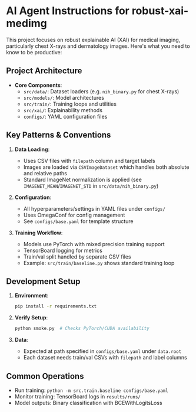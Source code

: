 # AI Agent Instructions for robust-xai-medimg

This project focuses on robust explainable AI (XAI) for medical imaging, particularly chest X-rays and dermatology images. Here's what you need to know to be productive:

## Project Architecture

- **Core Components**:
  - `src/data/`: Dataset loaders (e.g. `nih_binary.py` for chest X-rays)
  - `src/models/`: Model architectures
  - `src/train/`: Training loops and utilities
  - `src/xai/`: Explainability methods
  - `configs/`: YAML configuration files

## Key Patterns & Conventions

1. **Data Loading**:
   - Uses CSV files with `filepath` column and target labels
   - Images are loaded via `CSVImageDataset` which handles both absolute and relative paths
   - Standard ImageNet normalization is applied (see `IMAGENET_MEAN`/`IMAGENET_STD` in `src/data/nih_binary.py`)

2. **Configuration**:
   - All hyperparameters/settings in YAML files under `configs/`
   - Uses OmegaConf for config management
   - See `configs/base.yaml` for template structure

3. **Training Workflow**:
   - Models use PyTorch with mixed precision training support
   - TensorBoard logging for metrics
   - Train/val split handled by separate CSV files
   - Example: `src/train/baseline.py` shows standard training loop

## Development Setup

1. **Environment**:
   ```bash
   pip install -r requirements.txt
   ```

2. **Verify Setup**:
   ```bash
   python smoke.py  # Checks PyTorch/CUDA availability
   ```

3. **Data**:
   - Expected at path specified in `configs/base.yaml` under `data.root`
   - Each dataset needs train/val CSVs with `filepath` and label columns

## Common Operations

- Run training: `python -m src.train.baseline configs/base.yaml`
- Monitor training: TensorBoard logs in `results/runs/`
- Model outputs: Binary classification with BCEWithLogitsLoss